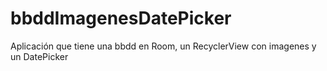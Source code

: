 # bbddImagenesDatePicker

Aplicación que tiene una bbdd en Room, un RecyclerView con imagenes y un DatePicker
